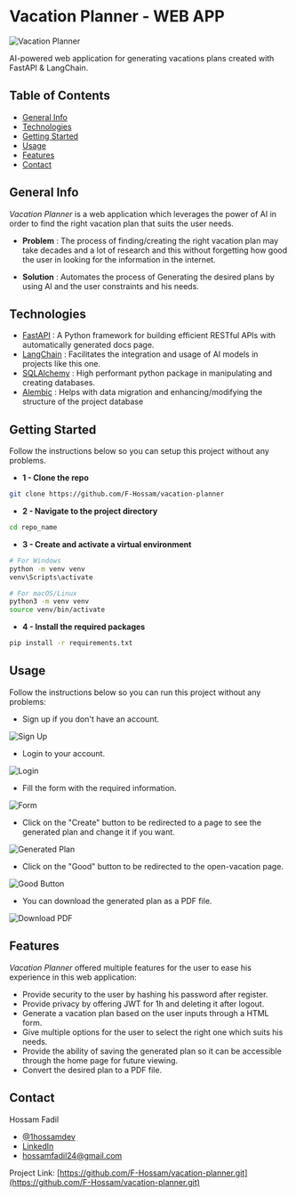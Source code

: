 # Vacation Planner - WEB APP

![Vacation Planner](/git%20images/github%20banner.png)

AI-powered web application for generating vacations plans created with FastAPI & LangChain.

## Table of Contents

- [General Info](#general-info)
- [Technologies](#technologies)
- [Getting Started](#getting-started)
- [Usage](#usage)
- [Features](#features)
- [Contact](#contact)

## General Info

*Vacation Planner* is a web application which leverages the power of AI in order to find the right vacation plan that suits the user needs.

- **Problem** : The process of finding/creating the right vacation plan may take decades and a lot of research and this without forgetting how good the user in looking for the information in the internet.

- **Solution** : Automates the process of Generating the desired plans by using AI and the user constraints and his needs.

## Technologies

- [FastAPI](https://fastapi.tiangolo.com/) : A Python framework for building efficient RESTful APIs with automatically generated docs page.
- [LangChain](https://www.langchain.com/) : Facilitates the integration and usage of AI models in projects like this one.
- [SQLAlchemy](https://www.sqlalchemy.org/) : High performant python package in manipulating and creating databases.
- [Alembic](https://alembic.sqlalchemy.org/en/latest/) : Helps with data migration and enhancing/modifying the structure of the project database

## Getting Started

Follow the instructions below so you can setup this project without any problems.

- **1 - Clone the repo**
```bash
git clone https://github.com/F-Hossam/vacation-planner
```

- **2 - Navigate to the project directory**
```bash
cd repo_name
```

- **3 - Create and activate a virtual environment**
```bash
# For Windows
python -m venv venv
venv\Scripts\activate

# For macOS/Linux
python3 -m venv venv
source venv/bin/activate
```

- **4 - Install the required packages**
```bash
pip install -r requirements.txt
```

## Usage

Follow the instructions below so you can run this project without any problems:

- Sign up if you don't have an account.

![Sign Up](/git%20images/signup.png)
- Login to your account.

![Login](/git%20images/login.png)
- Fill the form with the required information.

![Form](/git%20images/new%20vacation.png)
- Click on the "Create" button to be redirected to a page to see the generated plan and change it if you want.

![Generated Plan](/git%20images/agent%20response.png)
- Click on the "Good" button to be redirected to the open-vacation page.

![Good Button](/git%20images/open%20vacation.png)
- You can download the generated plan as a PDF file.

![Download PDF](/git%20images/pdf.png)

## Features

*Vacation Planner* offered multiple features for the user to ease his experience in this web application:

- Provide security to the user by hashing his password after register.
- Provide privacy by offering JWT for 1h and deleting it after logout.
- Generate a vacation plan based on the user inputs through a HTML form.
- Give multiple options for the user to select the right one which suits his needs.
- Provide the ability of saving the generated plan so it can be accessible through the home page for future viewing.
- Convert the desired plan to a PDF file.

## Contact

Hossam Fadil 

- [@1hossamdev](https://twitter.com/1hossamdev)
- [LinkedIn](https://www.linkedin.com/in/hossam-fadil)
- hossamfadil24@gmail.com

Project Link: [https://github.com/F-Hossam/vacation-planner.git](https://github.com/F-Hossam/vacation-planner.git)
